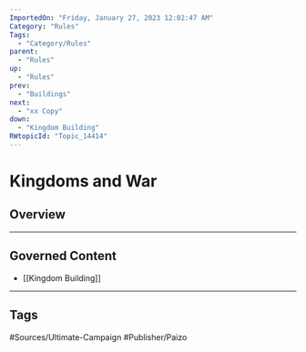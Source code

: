 ```yaml
---
ImportedOn: "Friday, January 27, 2023 12:02:47 AM"
Category: "Rules"
Tags:
  - "Category/Rules"
parent:
  - "Rules"
up:
  - "Rules"
prev:
  - "Buildings"
next:
  - "xx Copy"
down:
  - "Kingdom Building"
RWtopicId: "Topic_14414"
---
```

# Kingdoms and War
## Overview
---
## Governed Content
- [[Kingdom Building]]


---
## Tags
#Sources/Ultimate-Campaign #Publisher/Paizo

